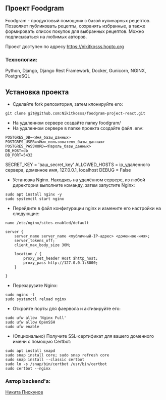 ## Проект Foodgram

Foodgram - продуктовый помощник с базой кулинарных рецептов. Позволяет публиковать рецепты, сохранять избранные, а также формировать список покупок для выбранных рецептов. Можно подписываться на любимых авторов.

Проект доступен по адресу https://nikitkosss.hopto.org

### Технологии:

Python, Django, Django Rest Framework, Docker, Gunicorn, NGINX, PostgreSQL

## Установка проекта
- Сделайте fork репозитория, затем клонируйте его:
```
git clone git@github.com:Nikitkosss/foodgram-project-react.git
```


- На удаленном сервере создайте папку foodgram/
- На удаленном сервере в папке проекта cоздайте файл .env:
```
POSTGRES_DB=<Имя_базы_данных>
POSTGRES_USER=<Имя_пользователя_базы_данных>
POSTGRES_PASSWORD=<Пароль_базы_данных>
DB_HOST=db
DB_PORT=5432
```
SECRET_KEY = 'ваш_secret_key'
ALLOWED_HOSTS = ip_удаленного сервера, доменное имя, 127.0.0.1, localhost
DEBUG = False

- Установка Nginx. Находясь на удалённом сервере, из любой директории выполните команду, затем запустите Nginx:
```
sudo apt install nginx -y 
sudo systemctl start nginx
```
- Перейдите в файл конфигурации nginx и измените его настройки на следующие:
```
nano /etc/nginx/sites-enabled/default
```
```
server {
    server_name server_name <публичный-IP-адрес> <доменное-имя>;
    server_tokens_off;
    client_max_body_size 30M;

    location / {
        proxy_set_header Host $http_host;
        proxy_pass http://127.0.0.1:8000;
    }

}
```
- Перезарузите Nginx:
```
sudo nginx -t
sudo systemctl reload nginx
```
- Откройте порты для фаервола и активируйте его:
```
sudo ufw allow 'Nginx Full'
sudo ufw allow OpenSSH
sudo ufw enable
```
- (Опционально) Получите SSL-сертификат для вашего доменного имени с помощью Certbot:
```
sudo apt install snapd
sudo snap install core; sudo snap refresh core
sudo snap install --classic certbot
sudo ln -s /snap/bin/certbot /usr/bin/certbot 
sudo certbot --nginx
```

### Автор backend'а:

[Никита Пискунов](https://vk.com/peace_canoff)